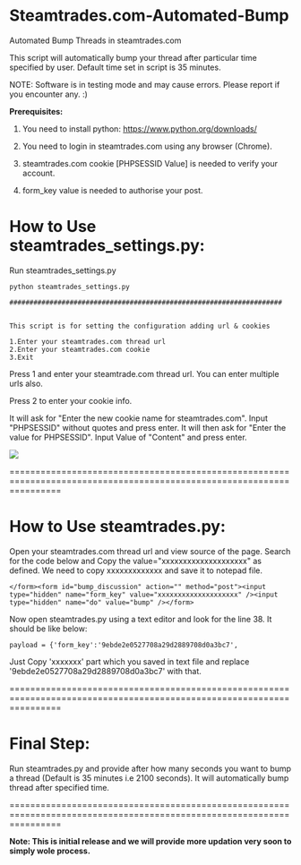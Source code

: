 Steamtrades.com-Automated-Bump
==============================

Automated Bump Threads in steamtrades.com

This script will automatically bump your thread after particular time specified by user. Default time set in script is 35 minutes.

NOTE: Software is in testing mode and may cause errors. Please report if you encounter any. :)

**Prerequisites:**

1) You need to install python: https://www.python.org/downloads/

2) You need to login in steamtrades.com using any browser (Chrome).

3) steamtrades.com cookie [PHPSESSID Value] is needed to verify your account.

4) form_key value is needed to authorise your post.


**How to Use steamtrades_settings.py:**
======================================================================================================================
Run steamtrades_settings.py
```
python steamtrades_settings.py

####################################################################


This script is for setting the configuration adding url & cookies

1.Enter your steamtrades.com thread url
2.Enter your steamtrades.com cookie
3.Exit
```

Press 1 and enter your steamtrade.com thread url. You can enter multiple urls also.

Press 2 to enter your cookie info.

It will ask for "Enter the new cookie name for steamtrades.com". Input "PHPSESSID" without quotes and press enter.
It will then ask for "Enter the value for PHPSESSID". Input Value of "Content" and press enter.

![](http://s17.postimg.org/gccyqf2z3/Untitled.png)

======================================================================================================================

**How to Use steamtrades.py:**
======================================================================================================================
Open your steamtrades.com thread url and view source of the page. Search for the code below and Copy the value="xxxxxxxxxxxxxxxxxxxx" as defined. We need to copy xxxxxxxxxxxxx and save it to notepad file.

```
</form><form id="bump_discussion" action="" method="post"><input type="hidden" name="form_key" value="xxxxxxxxxxxxxxxxxxxx" /><input type="hidden" name="do" value="bump" /></form>	
```

Now open steamtrades.py using a text editor and look for the line 38. It should be like below:

```
payload = {'form_key':'9ebde2e0527708a29d2889708d0a3bc7', 
```

Just Copy 'xxxxxxx' part which you saved in text file and replace '9ebde2e0527708a29d2889708d0a3bc7' with that.

======================================================================================================================

**Final Step:**
======================================================================================================================
Run steamtrades.py and provide after how many seconds you want to bump a thread (Default is 35 minutes i.e 2100 seconds). It will automatically bump thread after specified time.

======================================================================================================================

**Note: This is initial release and we will provide more updation very soon to simply wole process.**


